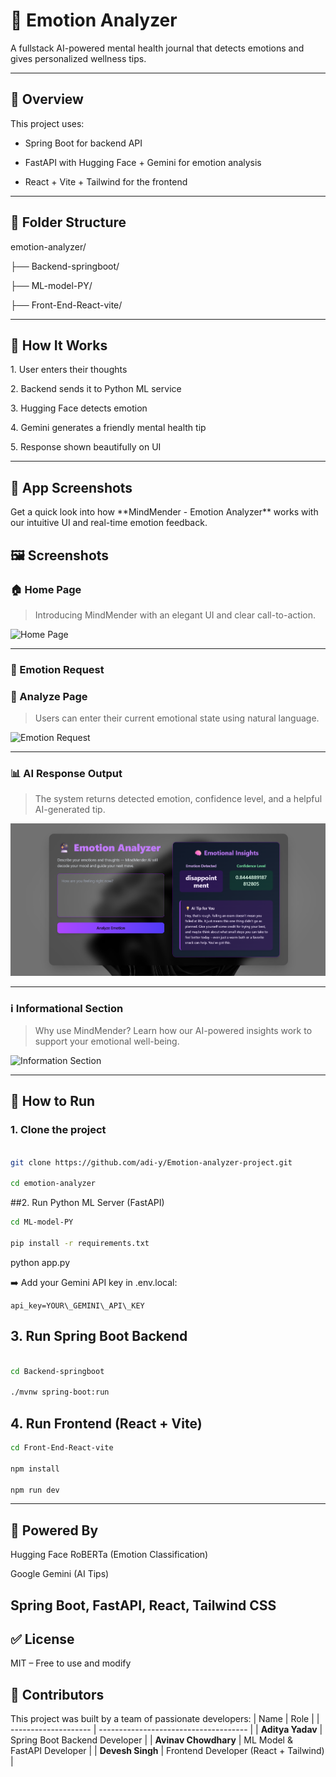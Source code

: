# 🧠 Emotion Analyzer



A fullstack AI-powered mental health journal that detects emotions and gives personalized wellness tips.



---



## 📌 Overview



This project uses:

- Spring Boot for backend API

- FastAPI with Hugging Face + Gemini for emotion analysis

- React + Vite + Tailwind for the frontend



---



## 📂 Folder Structure



emotion-analyzer/

├── Backend-springboot/

├── ML-model-PY/

├── Front-End-React-vite/



---



## 🚀 How It Works



1\. User enters their thoughts

2\. Backend sends it to Python ML service

3\. Hugging Face detects emotion

4\. Gemini generates a friendly mental health tip

5\. Response shown beautifully on UI



---

## 📸 App Screenshots



Get a quick look into how \*\*MindMender - Emotion Analyzer\*\* works with our intuitive UI and real-time emotion feedback.


## 🖼️ Screenshots






### 🏠 Home Page

> Introducing MindMender with an elegant UI and clear call-to-action.


![Home Page](docs/home.png)



---



### 🧠 Emotion Request
### 📝 Analyze Page

> Users can enter their current emotional state using natural language.



![Emotion Request](./docs/request.png)



---



### 📊 AI Response Output
> The system returns detected emotion, confidence level, and a helpful AI-generated tip.


![Response Output](./response.png)



---



### ℹ️ Informational Section

> Why use MindMender? Learn how our AI-powered insights work to support your emotional well-being.



![Information Section](./docs/info.png)

---



## 🔧 How to Run



### 1. Clone the project



```bash

git clone https://github.com/adi-y/Emotion-analyzer-project.git

cd emotion-analyzer

```

##2. Run Python ML Server (FastAPI)


```bash
cd ML-model-PY

pip install -r requirements.txt

```

python app.py

➡️ Add your Gemini API key in .env.local:
```env
api_key=YOUR\_GEMINI\_API\_KEY
```


## 3. Run Spring Boot Backend

```bash

cd Backend-springboot

./mvnw spring-boot:run

```

## 4. Run Frontend (React + Vite)
```bash
cd Front-End-React-vite

npm install

npm run dev
```
---
## 🧠 Powered By

Hugging Face RoBERTa (Emotion Classification)

Google Gemini (AI Tips)

Spring Boot, FastAPI, React, Tailwind CSS
---
## ✅ License

MIT – Free to use and modify

## 👥 Contributors
This project was built by a team of passionate developers:
| Name                 | Role                                  |
| -------------------- | ------------------------------------- |
| **Aditya Yadav**     | Spring Boot Backend Developer         |
| **Avinav Chowdhary** | ML Model & FastAPI Developer          |
| **Devesh Singh**     | Frontend Developer (React + Tailwind) |
